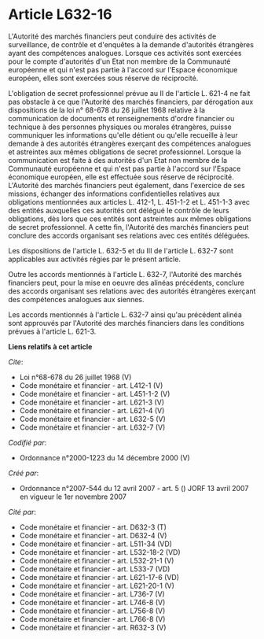 # Article L632-16

L'Autorité des marchés financiers peut conduire des activités de surveillance, de contrôle et d'enquêtes à la demande
d'autorités étrangères ayant des compétences analogues. Lorsque ces activités sont exercées pour le compte d'autorités d'un
Etat non membre de la Communauté européenne et qui n'est pas partie à l'accord sur l'Espace économique européen, elles sont
exercées sous réserve de réciprocité. 

L'obligation de secret professionnel prévue au II de l'article L. 621-4 ne fait pas obstacle à ce que l'Autorité des marchés
financiers, par dérogation aux dispositions de la loi n° 68-678 du 26 juillet 1968 relative à la communication de documents
et renseignements d'ordre financier ou technique à des personnes physiques ou morales étrangères, puisse communiquer les
informations qu'elle détient ou qu'elle recueille à leur demande à des autorités étrangères exerçant des compétences
analogues et astreintes aux mêmes obligations de secret professionnel. Lorsque la communication est faite à des autorités
d'un Etat non membre de la Communauté européenne et qui n'est pas partie à l'accord sur l'Espace économique européen, elle
est effectuée sous réserve de réciprocité. L'Autorité des marchés financiers peut également, dans l'exercice de ses missions,
échanger des informations confidentielles relatives aux obligations mentionnées aux articles L. 412-1, L. 451-1-2 et L.
451-1-3 avec des entités auxquelles ces autorités ont délégué le contrôle de leurs obligations, dès lors que ces entités sont
astreintes aux mêmes obligations de secret professionnel. A cette fin, l'Autorité des marchés financiers peut conclure des
accords organisant ses relations avec ces entités déléguées. 

Les dispositions de l'article L. 632-5 et du III de l'article L. 632-7 sont applicables aux activités régies par le présent
article. 

Outre les accords mentionnés à l'article L. 632-7, l'Autorité des marchés financiers peut, pour la mise en oeuvre des alinéas
précédents, conclure des accords organisant ses relations avec des autorités étrangères exerçant des compétences analogues
aux siennes. 

Les accords mentionnés à l'article L. 632-7 ainsi qu'au précédent alinéa sont approuvés par l'Autorité des marchés financiers
dans les conditions prévues à l'article L. 621-3.

**Liens relatifs à cet article**

_Cite_:

  - Loi n°68-678 du 26 juillet 1968 (V)
  - Code monétaire et financier - art. L412-1 (V)
  - Code monétaire et financier - art. L451-1-2 (V)
  - Code monétaire et financier - art. L621-3 (V)
  - Code monétaire et financier - art. L621-4 (V)
  - Code monétaire et financier - art. L632-5 (V)
  - Code monétaire et financier - art. L632-7 (V)

_Codifié par_:

  - Ordonnance n°2000-1223 du 14 décembre 2000 (V)

_Créé par_:

  - Ordonnance n°2007-544 du 12 avril 2007 - art. 5 () JORF 13 avril 2007 en vigueur le 1er novembre 2007

_Cité par_:

  - Code monétaire et financier - art. D632-3 (T)
  - Code monétaire et financier - art. D632-4 (V)
  - Code monétaire et financier - art. L511-34 (VD)
  - Code monétaire et financier - art. L532-18-2 (VD)
  - Code monétaire et financier - art. L532-21-1 (V)
  - Code monétaire et financier - art. L533-7 (VD)
  - Code monétaire et financier - art. L621-17-6 (VD)
  - Code monétaire et financier - art. L621-20-1 (V)
  - Code monétaire et financier - art. L736-7 (V)
  - Code monétaire et financier - art. L746-8 (V)
  - Code monétaire et financier - art. L756-8 (V)
  - Code monétaire et financier - art. L766-8 (V)
  - Code monétaire et financier - art. R632-3 (V)
